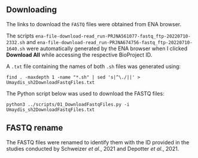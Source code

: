 ## Downloading

The links to download the `FASTQ` files were obtained from ENA browser.

The scripts `ena-file-download-read_run-PRJNA561077-fastq_ftp-20220710-2332.sh` and `ena-file-download-read_run-PRJNA674756-fastq_ftp-20220710-1640.sh` were automatically generated by the ENA browser when I clicked <b>Download All</b> while accessing the respective BioProject ID.

A `.txt` file containing the names of both `.sh` files was generated using:

```
find . -maxdepth 1 -name "*.sh" | sed 's|^\./||' > Umaydis_sh2DownloadFastqFiles.txt
```

The Python script below was used to download the FASTQ files:

```
python3 ../scripts/01_DownloadFastqFiles.py -i Umaydis_sh2DownloadFastqFiles.txt
```

## FASTQ rename


The FASTQ files were renamed to identify them with the ID provided in the studies conducted by Schweizer <i>et al</i>., 2021 and Depotter <i>et al</i>., 2021.
